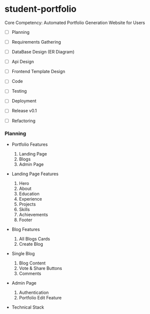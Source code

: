 # student-portfolio

Core Competency: Automated Portfolio Generation Website for Users

- [ ] Planning
- [ ] Requirements Gathering
- [ ] DataBase Design (ER Diagram)
- [ ] Api Design
- [ ] Frontend Template Design
- [ ] Code
- [ ] Testing
- [ ] Deployment
- [ ] Release v0.1
- [ ] Refactoring


### Planning

- Portfolio Features  
    1. Landing Page
    2. Blogs
    3. Admin Page


- Landing Page Features
    1. Hero 
    2. About 
    3. Education 
    4. Experience 
    5. Projects
    6. Skills
    7. Achievements
    8. Footer

- Blog Features
    1. All Blogs Cards
    2. Create Blog 

- Single Blog
    1. Blog Content
    2. Vote & Share Buttons
    3. Comments 

- Admin Page
    1. Authentication
    2. Portfolio Edit Feature 

- Technical Stack
    
